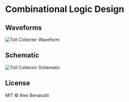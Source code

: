 # Combinational Logic Design

## Waveforms

![Toll Collecter Waveform](verilog-assignments/Combinational%20Logic%20Design/Pics/Waveform.png)

## Schematic

![Toll Collector Schematic](verilog-assignments/Combinational%20Logic%20Design/Pics/Schematic.png)

## License

MIT © Alex Benasutti

